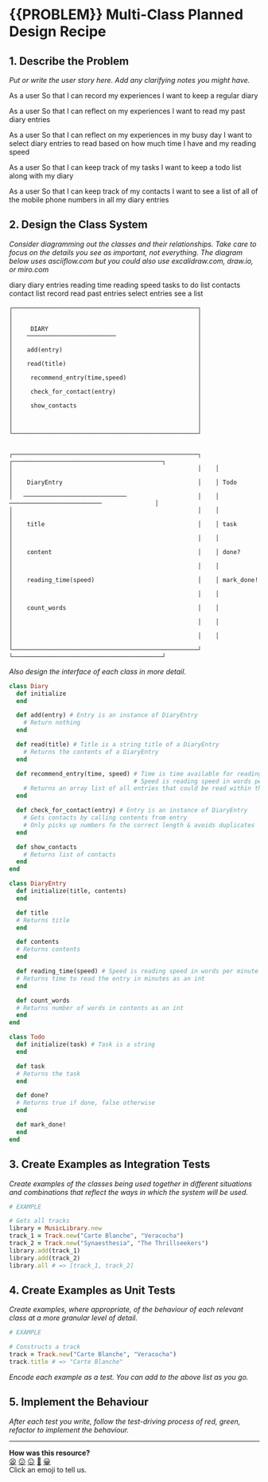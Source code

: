 # {{PROBLEM}} Multi-Class Planned Design Recipe

## 1. Describe the Problem

_Put or write the user story here. Add any clarifying notes you might have._

As a user
So that I can record my experiences
I want to keep a regular diary

As a user
So that I can reflect on my experiences
I want to read my past diary entries

As a user
So that I can reflect on my experiences in my busy day
I want to select diary entries to read based on how much time I have and my reading speed

As a user
So that I can keep track of my tasks
I want to keep a todo list along with my diary

As a user
So that I can keep track of my contacts
I want to see a list of all of the mobile phone numbers in all my diary entries

## 2. Design the Class System

_Consider diagramming out the classes and their relationships. Take care to
focus on the details you see as important, not everything. The diagram below
uses asciiflow.com but you could also use excalidraw.com, draw.io, or miro.com_

diary
diary entries
reading time
reading speed
tasks
to do list
contacts
contact list
record
read past entries
select entries
see a list

```
┌────────────────────────────────────────────────────┐
│                                                    │
│                                                    │
│     DIARY                                          │
│    ─────────────────────────                       │
│                                                    │
│    add(entry)                                      │
│                                                    │
│    read(title)                                     │
│                                                    │
│     recommend_entry(time,speed)                    │
│                                                    │
│     check_for_contact(entry)                       │
│                                                    │
│     show_contacts                                  │
│                                                    │
│                                                    │
│                                                    │
└────────────────────────────────────────────────────┘


┌────────────────────────────────────────────────────┐    ┌──────────────────────────────────────────┐
│                                                    │    │                                          │
│    DiaryEntry                                      │    │ Todo                                     │
│   ─────────────────────────────                    │    │ ──────────────────────────               │
│                                                    │    │                                          │
│    title                                           │    │ task                                     │
│                                                    │    │                                          │
│    content                                         │    │ done?                                    │
│                                                    │    │                                          │
│    reading_time(speed)                             │    │ mark_done!                               │
│                                                    │    │                                          │
│    count_words                                     │    │                                          │
│                                                    │    │                                          │
│                                                    │    │                                          │
└────────────────────────────────────────────────────┘    └──────────────────────────────────────────┘
```

_Also design the interface of each class in more detail._

```ruby
class Diary
  def initialize
  end

  def add(entry) # Entry is an instance of DiaryEntry
    # Return nothing
  end

  def read(title) # Title is a string title of a DiaryEntry
    # Returns the contents of a DiaryEntry 
  end

  def recommend_entry(time, speed) # Time is time available for reading as an int
                                   # Speed is reading speed in words per minute as an int
    # Returns an array list of all entries that could be read within the given time
  end

  def check_for_contact(entry) # Entry is an instance of DiaryEntry
    # Gets contacts by calling contents from entry
    # Only picks up numbers fo the correct length & avoids duplicates
  end

  def show_contacts
    # Returns list of contacts
  end
end

class DiaryEntry
  def initialize(title, contents)
  end

  def title
  # Returns title
  end

  def contents
  # Returns contents
  end

  def reading_time(speed) # Speed is reading speed in words per minute as an int
  # Returns time to read the entry in minutes as an int
  end

  def count_words
  # Returns number of words in contents as an int
  end
end

class Todo
  def initialize(task) # Task is a string
  end

  def task
  # Returns the task
  end

  def done?
  # Returns true if done, false otherwise
  end

  def mark_done!
  end
end
```

## 3. Create Examples as Integration Tests

_Create examples of the classes being used together in different situations and
combinations that reflect the ways in which the system will be used._

```ruby
# EXAMPLE

# Gets all tracks
library = MusicLibrary.new
track_1 = Track.new("Carte Blanche", "Veracocha")
track_2 = Track.new("Synaesthesia", "The Thrillseekers")
library.add(track_1)
library.add(track_2)
library.all # => [track_1, track_2]
```

## 4. Create Examples as Unit Tests

_Create examples, where appropriate, of the behaviour of each relevant class at
a more granular level of detail._

```ruby
# EXAMPLE

# Constructs a track
track = Track.new("Carte Blanche", "Veracocha")
track.title # => "Carte Blanche"
```

_Encode each example as a test. You can add to the above list as you go._

## 5. Implement the Behaviour

_After each test you write, follow the test-driving process of red, green,
refactor to implement the behaviour._


<!-- BEGIN GENERATED SECTION DO NOT EDIT -->

---

**How was this resource?**  
[😫](https://airtable.com/shrUJ3t7KLMqVRFKR?prefill_Repository=makersacademy/golden-square&prefill_File=resources/multi_class_recipe_template.md&prefill_Sentiment=😫) [😕](https://airtable.com/shrUJ3t7KLMqVRFKR?prefill_Repository=makersacademy/golden-square&prefill_File=resources/multi_class_recipe_template.md&prefill_Sentiment=😕) [😐](https://airtable.com/shrUJ3t7KLMqVRFKR?prefill_Repository=makersacademy/golden-square&prefill_File=resources/multi_class_recipe_template.md&prefill_Sentiment=😐) [🙂](https://airtable.com/shrUJ3t7KLMqVRFKR?prefill_Repository=makersacademy/golden-square&prefill_File=resources/multi_class_recipe_template.md&prefill_Sentiment=🙂) [😀](https://airtable.com/shrUJ3t7KLMqVRFKR?prefill_Repository=makersacademy/golden-square&prefill_File=resources/multi_class_recipe_template.md&prefill_Sentiment=😀)  
Click an emoji to tell us.

<!-- END GENERATED SECTION DO NOT EDIT -->
